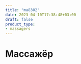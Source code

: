 ```yaml
---
title: "ma8302"
date: 2023-04-10T17:38:48+03:00
draft: false
product_type:
- massagers
---
```


# Массажёр
